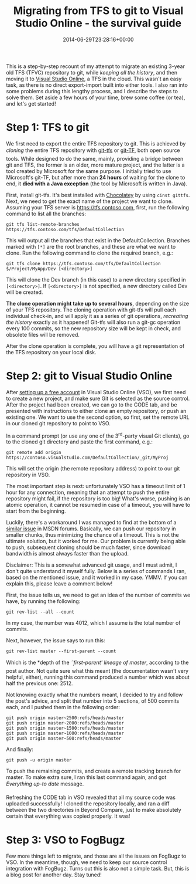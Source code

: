 ﻿---
title: 'Migrating from TFS to git to Visual Studio Online - the survival guide'
date: 2014-06-29T23:28:16+00:00
---
This is a step-by-step recount of my attempt to migrate an existing 3-year old TFS (TFVC) repository to git, while _keeping all the history_, and then moving it to [Visual Studio Online](http://www.visualstudio.com/), a TFS in the cloud. This wasn't an easy task, as there is no direct export-import built into either tools. I also ran into some problems during this lengthy process, and I describe the steps to solve them. Set aside a few hours of your time, brew some coffee (or tea), and let's get started!

<!-- more -->

# Step 1: TFS to git

We first need to export the entire TFS repository to git. This is achieved by *cloning* the entire TFS repository with [git-tfs](https://github.com/git-tfs/git-tfs) or [git-TF](https://gittf.codeplex.com/), both open source tools. While designed to do the same, mainly, providing a bridge between git and TFS, the former is an older, more mature project, and the latter is a tool created by Microsoft for the same purpose. I initially tried to use Microsoft's git-TF, but after more than **24 hours** of waiting for the clone to end, it **died with a Java exception** (the tool by Microsoft is written in Java).

First, install git-tfs. It's best installed with [Chocolatey](https://chocolatey.org/) by using `cinst gittfs`. Next, we need to get the exact name of the project we want to clone. Assuming your TFS server is https://tfs.contoso.com, first, run the following command to list all the branches:

```
git tfs list-remote-branches https://tfs.contoso.com/tfs/DefaultCollection
```

This will output all the branches that exist in the DefaultCollection. Branches marked with `[*]` are the root branches, and these are what we want to clone. Run the following command to clone the required branch, e.g.:

```
git tfs clone https://tfs.contoso.com/tfs/DefaultCollection $/Project/MyApp/Dev [<directory>]
```

This will clone the Dev branch (in this case) to a new directory specified in `[<directory>]`. If `[<directory>]` is not specified, a new directory called Dev will be created.

**The clone operation might take up to several hours**, depending on the size of your TFS repository. The cloning operation with git-tfs will pull each individual check-in, and will apply it as a series of git operations, _recreating the history_ exactly as it happened! Git-tfs will also run a git-gc operation every 100 commits, so the new repository size will be kept in check, and obsolete files will be removed.

After the clone operation is complete, you will have a git representation of the TFS repository on your local disk.

# Step 2: git to Visual Studio Online

After [setting up a free account](http://go.microsoft.com/fwlink/?LinkId=307137&clcid=0x409) in Visual Studio Online (VSO), we first need to create a new project, and make sure Git is selected as the source control. After the project had been created, we can go to the CODE tab, and be presented with instructions to either clone an empty repository, or push an existing one. We want to use the second option, so first, set the remote URL in our cloned git repository to point to VSO.

In a command prompt (or use any one of the 3<sup>rd</sup>-party visual Git clients), go to the cloned git directory and paste the first command, e.g.:

```
git remote add origin https://contoso.visualstudio.com/DefaultCollection/_git/MyProj
```

This will set the origin (the remote repository address) to point to our git repository in VSO.

The most important step is next: unfortunately VSO has a timeout limit of 1 hour for any connection, meaning that an attempt to push the entire repository might fail, if the repository is too big! What's worse, pushing is an atomic operation, it cannot be resumed in case of a timeout, you will have to start from the beginning.

Luckily, there's a workaround I was managed to find at the bottom of a [similar issue](http://social.msdn.microsoft.com/Forums/vstudio/en-US/bf7d7f99-ba50-48eb-bf0e-4fda818cf992/unable-to-push-a-git-repository) in MSDN forums. Basically, we can push our repository in smaller chunks, thus minimizing the chance of a timeout. This is not the ultimate solution, but it worked for me. Our problem is currently being able to push, subsequent cloning should be much faster, since download bandwidth is almost always faster than the upload.

Disclaimer: This is a somewhat advanced git usage, and I must admit, I don't quite understand it myself fully. Below is a series of commands I ran, based on the mentioned issue, and it worked in my case. YMMV. If you can explain this, please leave a comment below!

First, the issue tells us, we need to get an idea of the number of commits we have, by running the following:

```
git rev-list --all --count
```

In my case, the number was 4012, which I assume is the total number of commits.

Next, however, the issue says to run this:

```
git rev-list master --first-parent --count
```

Which is the *depth of the *˜first-parent' lineage of master*, according to the post author. Not quite sure what this meant (the documentation wasn't very helpful, either), running this command produced a number which was about half the previous one: 2512.

Not knowing exactly what the numbers meant, I decided to try and follow the post's advice, and split that number into 5 sections, of 500 commits each, and I pushed them in the following order:

```
git push origin master~2500:refs/heads/master
git push origin master~2000:refs/heads/master
git push origin master~1500:refs/heads/master
git push origin master~1000:refs/heads/master
git push origin master~500:refs/heads/master
```

And finally:

```
git push -u origin master
```

To push the remaining commits, and create a remote tracking branch for master. To make extra sure, I ran this last command again, and got *Everything up-to date* message.

Refreshing the CODE tab in VSO revealed that all my source code was uploaded successfully! I cloned the repository locally, and ran a diff between the two directories in Beyond Compare, just to make absolutely certain that everything was copied properly. It was!

# Step 3: VSO to FogBugz

Few more things left to migrate, and those are all the issues on FogBugz to VSO. In the meantime, though, we need to keep our source control integration with FogBugz. Turns out this is also not a simple task. But, this is a blog post for another day. Stay tuned!
